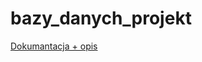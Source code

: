 # bazy_danych_projekt

[Dokumantacja + opis](https://docs.google.com/document/d/13qhcUdFzgaYKs40ASYKTddjsZj9NMfcTPbF1RdOnKFw/edit?usp=sharing "Google Doc")
